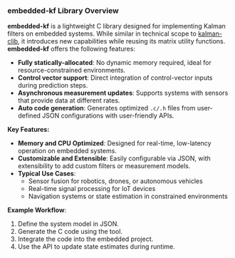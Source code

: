 ### embedded-kf Library Overview

**embedded-kf** is a lightweight C library designed for implementing Kalman filters on embedded systems. While similar in technical scope to [kalman-clib](https://github.com/sunsided/kalman-clib), it introduces new capabilities while reusing its matrix utility functions. **embedded-kf** offers the following features:

- **Fully statically-allocated**: No dynamic memory required, ideal for resource-constrained environments.
- **Control vector support**: Direct integration of control-vector inputs during prediction steps.
- **Asynchronous measurement updates**: Supports systems with sensors that provide data at different rates.
- **Auto code generation**: Generates optimized `.c/.h` files from user-defined JSON configurations with user-friendly APIs.

**Key Features:**

- **Memory and CPU Optimized**: Designed for real-time, low-latency operation on embedded systems.
- **Customizable and Extensible**: Easily configurable via JSON, with extensibility to add custom filters or measurement models.
- **Typical Use Cases**:
  - Sensor fusion for robotics, drones, or autonomous vehicles
  - Real-time signal processing for IoT devices 
  - Navigation systems or state estimation in constrained environments

**Example Workflow**:
1. Define the system model in JSON.
2. Generate the C code using the tool.
3. Integrate the code into the embedded project.
4. Use the API to update state estimates during runtime.
